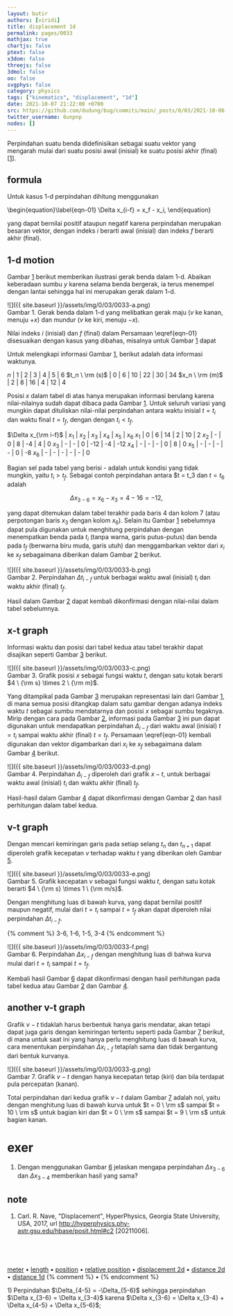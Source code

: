 ```yaml
---
layout: butir
authors: [viridi]
title: displacement 1d
permalink: pages/0033
mathjax: true
chartjs: false
ptext: false
x3dom: false
threejs: false
3dmol: false
oo: false
svgphys: false
category: physics
tags: ["kinematics", "displacement", "1d"]
date: 2021-10-07 21:22:00 +0700
src: https://github.com/dudung/bug/commits/main/_posts/0/03/2021-10-06-displacement-1d.md
twitter_username: 6unpnp
nodes: []
---
```

Perpindahan suatu benda didefinisikan sebagai suatu vektor yang mengarah mulai dari suatu posisi awal (inisial) ke suatu posisi akhir (final) [[1](#r01)].


## formula
Untuk kasus 1-d perpindahan dihitung menggunakan

\begin{equation}\label{eqn-01}
\Delta x_{i-f} = x_f - x_i,
\end{equation}

yang dapat bernilai positif ataupun negatif karena perpindahan merupakan besaran vektor, dengan indeks $i$ berarti awal (inisial) dan indeks $f$ berarti akhir (final).


## 1-d motion
Gambar [1](#fig1) berikut memberikan ilustrasi gerak benda dalam 1-d. Abaikan keberadaan sumbu $y$ karena selama benda bergerak, ia terus menempel dengan lantai sehingga hal ini merupakan gerak dalam 1-d.

![]({{ site.baseurl }}/assets/img/0/03/0033-a.png) \
Gambar <a name="fig1">1</a>. Gerak benda dalam 1-d yang melibatkan gerak maju ($v$ ke kanan, menuju $+x$) dan mundur ($v$ ke kiri, menuju $-x$).

Nilai indeks $i$ (inisial) dan $f$ (final) dalam Persamaan \eqref{eqn-01} disesuaikan dengan kasus yang dibahas, misalnya untuk Gambar [1](#fig1) dapat 

Untuk melengkapi informasi Gambar [1](#fig1), berikut adalah data informasi waktunya.

$n$             | 1 | 2 |  3 |  4 |  5 |  6
$t_n \ \rm (s)$ | 0 | 6 | 10 | 22 | 30 | 34
$x_n \ \rm (m)$ | 2 | 8 | 16 |  4 | 12 |  4

Posisi $x$ dalam tabel di atas hanya merupakan informasi berulang karena nilai-nilainya sudah dapat dibaca pada Gambar [1](#fig1). Untuk seluruh variasi yang mungkin dapat dituliskan nilai-nilai perpindahan antara waktu inisial $t = t_i$ dan waktu final $t = t_f$, dengan dengan $t_i < t_f$.

$\Delta x_{\rm i-f}$ | $x_1$ | $x_2$ | $x_3$ | $x_4$ | $x_5$ | $x_6$
$x_1$                |   0   |   6   |  14   |   2   |  10   |   2
$x_2$                |   -   |   0   |   8   |  -4   |   4   |   0
$x_3$                |   -   |   -   |   0   | -12   |  -4   | -12
$x_4$                |   -   |   -   |   -   |   0   |   8   |   0
$x_5$                |   -   |   -   |   -   |   -   |   0   |  -8
$x_6$                |   -   |   -   |   -   |   -   |   -   |   0

Bagian sel pada tabel yang berisi - adalah untuk kondisi yang tidak mungkin, yaitu $t_i > t_f$. Sebagai contoh perpindahan antara $t = t_3 dan $t = t_6$ adalah

$$
\Delta x _{3-6} = x_6 - x_3 = 4 - 16 = -12,
$$

yang dapat ditemukan dalam tabel terakhir pada baris 4 dan kolom 7 (atau perpotongan baris $x_3$ dengan kolom $x_6$). Selain itu Gambar [1](#fig1) sebelumnya dapat pula digunakan untuk menghitung perpindahan dengan menempatkan benda pada $t_i$ (tanpa warna, garis putus-putus) dan benda pada $t_f$ (berwarna biru muda, garis utuh) dan menggambarkan vektor dari $x_i$ ke $x_f$ sebagaimana diberikan dalam Gambar [2](#fig2) berikut.

![]({{ site.baseurl }}/assets/img/0/03/0033-b.png) \
Gambar <a name="fig2">2</a>. Perpindahan $\Delta t_{i-f}$ untuk berbagai waktu awal (inisial) $t_i$ dan waktu akhir (final) $t_f$.

Hasil dalam Gambar [2](#fig2) dapat kembali dikonfirmasi dengan nilai-nilai dalam tabel sebelumnya.


## x-t graph
Informasi waktu dan posisi dari tabel kedua atau tabel terakhir dapat disajikan seperti Gambar [3](#fig3) berikut.

![]({{ site.baseurl }}/assets/img/0/03/0033-c.png) \
Gambar <a name="fig3">3</a>. Grafik posisi $x$ sebagai fungsi waktu $t$, dengan satu kotak berarti $4 \ {\rm s} \times 2 \ {\rm m}$.

Yang ditampikal pada Gambar [3](#fig3) merupakan representasi lain dari Gambar [1](#fig1), di mana semua posisi ditangkap dalam satu gambar dengan adanya indeks waktu $t$ sebagai sumbu mendatarnya dan posisi $x$ sebagai sumbu tegaknya. Mirip dengan cara pada Gambar [2](#fig2), informasi pada Gambar [3](#fig3) ini pun dapat digunakan untuk mendapatkan perpindahan $\Delta_{i-f}$ dari waktu awal (inisial) $t = t_i$ sampai waktu akhir (final) $t = t_f$. Persamaan \eqref{eqn-01} kembali digunakan dan vektor digambarkan dari $x_i$ ke $x_f$ sebagaimana dalam Gambar [4](#fig4) berikut.

![]({{ site.baseurl }}/assets/img/0/03/0033-d.png) \
Gambar <a name="fig4">4</a>. Perpindahan $\Delta_{i-f}$ diperoleh dari grafik $x-t$, untuk berbagai waktu awal (inisial) $t_i$ dan waktu akhir (final) $t_f$.

Hasil-hasil dalam Gambar [4](#fig4) dapat dikonfirmasi dengan Gambar [2](#fig2) dan hasil perhitungan dalam tabel kedua.


## v-t graph
Dengan mencari kemiringan garis pada setiap selang $t_n$ dan $t_{n+1}$ dapat diperoleh grafik kecepatan $v$ terhadap waktu $t$ yang diberikan oleh Gambar [5](#fig5).

![]({{ site.baseurl }}/assets/img/0/03/0033-e.png) \
Gambar <a name="fig5">5</a>. Grafik kecepatan $v$ sebagai fungsi waktu $t$, dengan satu kotak berarti $4 \ {\rm s} \times 1 \ {\rm m/s}$.

Dengan menghitung luas di bawah kurva, yang dapat bernilai positif maupun negatif, mulai dari $t = t_i$ sampai $t = t_f$ akan dapat diperoleh nilai perpindahan $\Delta t_{i-f}$.

{% comment %}
3-6, 1-6, 1-5, 3-4
{% endcomment %}

![]({{ site.baseurl }}/assets/img/0/03/0033-f.png) \
Gambar <a name="fig6">6</a>. Perpindahan $\Delta x_{i-f}$ dengan menghitung luas di bahwa kurva mulai dari $t = t_i$ sampai $t = t_f$.

Kembali hasil Gambar [6](#fig6) dapat dikonfirmasi dengan hasil perhitungan pada tabel kedua atau Gambar [2](#fig2) dan Gambar [4](#fig4).


## another v-t graph
Grafik $v-t$ tidaklah harus berbentuk hanya garis mendatar, akan tetapi dapat juga garis dengan kemiringan tertentu seperti pada  Gambar [7](#fig7) berikut, di mana untuk saat ini yang hanya perlu menghitung luas di bawah kurva, cara menentukan perpindahan $\Delta x_{i-f}$ tetaplah sama dan tidak bergantung dari bentuk kurvanya.

![]({{ site.baseurl }}/assets/img/0/03/0033-g.png) \
Gambar <a name="fig7">7</a>. Grafik $v-t$ dengan hanya kecepatan tetap (kiri) dan bila terdapat pula percepatan (kanan).

Total perpindahan dari kedua grafik $v-t$ dalam Gambar [7](#fig7) adalah nol, yaitu dengan menghitung luas di bawah kurva untuk $t = 0 \ \rm s$ sampai $t = 10 \ \rm s$ untuk bagian kiri dan $t = 0 \ \rm s$ sampai $t = 9 \ \rm s$ untuk bagian kanan.


# exer
1. Dengan menggunakan Gambar [6](#fig6) jelaskan mengapa perpindahan $\Delta x_{3-6}$ dan $\Delta x_{3-4}$ memberikan hasil yang sama?


## note
1. <a name="r01"></a>Carl. R. Nave, "Displacement", HyperPhysics, Georgia State University, USA, 2017, 
url <http://hyperphysics.phy-astr.gsu.edu/hbase/posit.html#c2> [20211006].


## &nbsp;
[meter](0037.html) &bull; [length](0036.html) &bull; [position](0030.html) &bull; [relative position](0031.html) &bull; [displacement 2d](0032.html) &bull; [distance 2d](0034.html) &bull; [distance 1d](0035.html)
{% comment %} []() &bull; []() {% endcomment %}


<ans>
1) Perpindahan $\Delta_{4-5} = -\Delta_{5-6}$ sehingga perpindahan $\Delta x_{3-6} = \Delta x_{3-4}$ karena $\Delta x_{3-6} = \Delta x_{3-4} + \Delta x_{4-5} + \Delta x_{5-6}$; &nbsp;
</ans>

